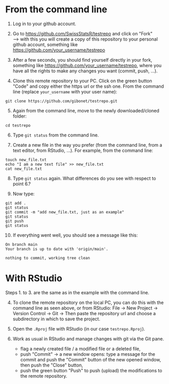 
# From the command line

1. Log in to your github account.  

2. Go to <https://github.com/SwissStatsR/testrepo> and click on "Fork"  
    --> with this you will create a copy of this repository to your personal github account, something like <https://github.com/your_username/testrepo>  
    
3. After a few seconds, you should find yourself directly in your fork, something like <https://github.com/your_username/testrepo>, where you have all the rights to make any changes you want (commit, push, ...).  

4. Clone this remote repository to your PC. Click on the green button "Code" and copy either the https url or the ssh one. From the command line (replace `your_username` with your user name):
```
git clone https://github.com/gibonet/testrepo.git
```

5. Again from the command line, move to the newly downloaded/cloned folder:
```
cd testrepo
```

6. Type `git status` from the command line.  

7. Create a new file in the way you prefer (from the command line, from a text editor, from RStudio, ...). For example, from the command line:
```
touch new_file.txt
echo "I am a new text file" >> new_file.txt
cat new_file.txt
```

8. Type `git status` again. What differences do you see with respect to point 6.?  

9. Now type:
```
git add .
git status
git commit -m "add new_file.txt, just as an example"
git status
git push
git status
```

10. If everything went well, you should see a message like this:
```
On branch main
Your branch is up to date with 'origin/main'.

nothing to commit, working tree clean
```


# With RStudio

Steps 1. to 3. are the same as in the example with the command line.  

4. To clone the remote repository on the local PC, you can do this with the command line as seen above, or from RStudio: File -> New Project -> Version Control -> Git -> Then paste the repository url and choose a subdirectory in which to save the project.  

5. Open the `.Rproj` file with RStudio (in our case `testrepo.Rproj`).  

6. Work as usual in RStudio and manage changes with git via the Git pane.  
    - flag a newly created file / a modified file or a deleted file,  
    - push "Commit" -> a new window opens: type a message for the commit and push the "Commit" button of the new opened window, then push the "Close" button,   
    - push the green button "Push" to push (upload) the modifications to the remote repository.  
    




